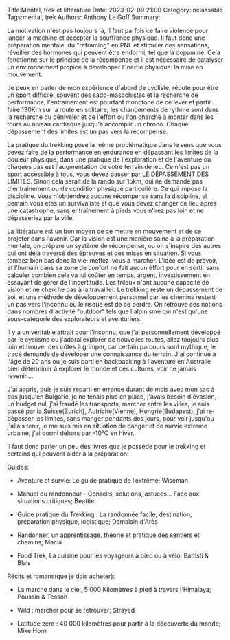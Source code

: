 ﻿Title:Mental, trek et littérature
Date: 2023-02-09 21:00
Category:Inclassable
Tags:mental, trek
Authors: Anthony Le Goff
Summary:

La motivation n'est pas toujours là, il faut parfois ce faire violence pour lancer la machine et accepter la souffrance physique. Il faut donc une préparation mentale, du "reframing" en PNL et stimuler des sensations, réveiller des hormones qui peuvent être endormi, tel que la dopamine. Cela fonctionne sur le principe de la récompense et il est nécessaire de catalyser un environnement propice à développer l'inertie physique: la mise en mouvement.  

Je peux en parler de mon expérience d'abord de cycliste, réputé pour être un sport difficile, souvent des sado-masochistes et la recherche de performance, l'entrainement est pourtant monotone de ce lever et partir faire 130Km sur la route en solitaire, les changements de rythme sont dans la recherche du déniveler et de l'effort ou l'on cherche à monter dans les tours au niveau cardiaque jusqu'à accomplir un chrono. Chaque dépassement des limites est un pas vers la récompense.  

La pratique du trekking pose la même problématique dans le sens que vous devez faire de la performance en endurance en dépassant les limites de la douleur physique, dans une pratique de l'exploration et de l'aventure ou chaques pas est l'augmentation de votre terrain de jeu. Ce n'est pas un sport accessible à tous, vous devez passer par LE DÉPASSEMENT DES LIMITES. Sinon cela serait de la rando sur 15km, qui ne demande pas d'entrainement ou de condition physique particulière. Ce qui impose la discipline. Vous n'obtiendrez aucune récompense sans la discipline, si demain vous êtes un survivaliste et que vous devez changer de lieu après une catastrophe, sans entraînement à pieds vous n'irez pas loin et ne dépasseriez par la ville.  

La littérature est un bon moyen de ce mettre en mouvement et de ce projeter dans l'avenir. Car la vision est une manière saine à la préparation mentale, on prépare un système de récompense, ou on s'inspire des autres qui ont déjà traversé des épreuves et des mises en situation. Si vous tombez bien bas dans la vie: mettez-vous à marcher. L'idée est de prévoir, et l'humain dans sa zone de confort ne fait aucun éffort pour en sortir sans calculer combien cela va lui coûter en temps, argent, investissement en essayant de gérer de l'incertitude. Les frileux n'ont aucune capacité de vision et ne cherche pas à la travailler. Le trekking reste un dépassement de soi, et une méthode de développement personnel car les chemins restent un pas vers l'inconnu ou le risque est de ce perdre. On retrouve ces notions dans nombres d'activité "outdoor" tels que l'alpinisme qui n'est qu'une sous-catégorie des explorateurs et aventuriers.  

Il y a un véritable attrait pour l'inconnu, que j'ai personnellement développé par le cyclisme ou j'adorai explorer de nouvelles routes, allez toujours plus loin et trouver des côtes à grimper, car certain parcours sont mythique, le tracé demande de developer une connaissance du terrain. J'ai continué à l'âge de 20 ans ou je suis parti en backpacking à l'aventure en Australie bien déterminer à explorer le monde et ces cultures, voir ne jamais revenir....  

J'ai appris, puis je suis reparti en errance durant de mois avec mon sac à dos jusqu'en Bulgarie, je ne tenais plus en place, j'avais besoin d'évasion, un budget nul, j'ai fraudé les transports, marcher entre les villes, je suis passé par la Suisse(Zurich), Autriche(Vienne), Hongrie(Budapest), j'ai re-dépasser les limites, sans manger pendants des jours, pour voir jusqu'ou j'allais tenir, je me suis mis en situation de danger et de survie extreme urbaine, j'ai dormi dehors par -10°C en hiver.  

Il faut donc parler un peu des livres que je possède pour le trekking et certains qui peuvent aider à la préparation:  

Guides:  

*   Aventure et survie: Le guide pratique de l’extrême; Wiseman  
    
*   Manuel du randonneur - Conseils, solutions, astuces... Face aux situations critiques; Beattie  
    
*   Guide pratique du Trekking : La randonnée facile, destination, préparation physique, logistique; Damaisin d'Arès  
    
*   Randonner, un apprentissage, théorie et pratique des sentiers et chemins; Macia  
    
*   Food Trek, La cuisine pour les voyageurs à pied ou à vélo; Battisti & Blais  
    

Récits et romans(que je dois acheter):  

*   La marche dans le ciel, 5 000 Kilomètres à pied à travers l'Himalaya; Poussin & Tesson  
    
*   Wild : marcher pour se retrouver; Strayed  
    
*   Latitude zéro : 40 000 kilomètres pour partir à la découverte du monde; Mike Horn